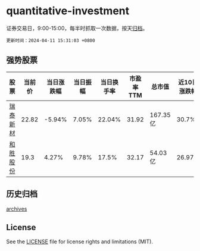 # quantitative-investment

证券交易日，9:00-15:00，每半时抓取一次数据，按天[归档](archives)。

`更新时间：2024-04-11 15:31:03 +0800`

## 强势股票

|股票|当前价|当日涨跌幅|当日振幅|当日换手率|市盈率TTM|总市值|近10日涨跌幅|
|----|----|----|----|----|----|----|----|
|[瑞泰新材](https://xueqiu.com/S/SZ301238)|22.82|-5.94%|7.05%|22.04%|31.92|167.35亿|30.7%|
|[和胜股份](https://xueqiu.com/S/SZ002824)|19.3|4.27%|9.78%|17.5%|32.17|54.03亿|26.97%|

## 历史归档

[archives](archives)

## License

See the [LICENSE](LICENSE) file for license rights and limitations (MIT).
